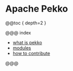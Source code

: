 # Apache Pekko

@@toc { depth=2 }

@@@ index

 * [what is pekko](what-is-pekko.md)
 * [modules](modules.md)
 * [how to contribute](how-to-contribute.md)

@@@
